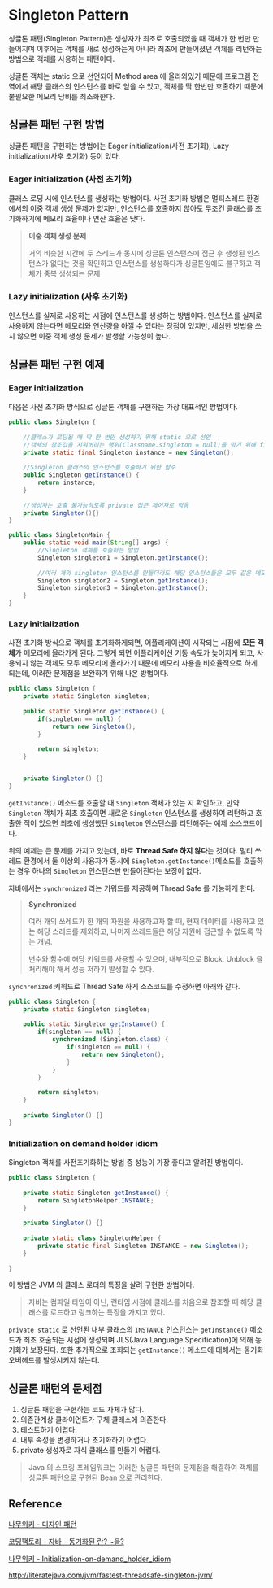 # Singleton Pattern

싱글톤 패턴(Singleton Pattern)은 생성자가 최초로 호출되었을 때 객체가 한 번만 만들어지며 
이후에는 객체를 새로 생성하는게 아니라 최초에 만들어졌던 객체를 리턴하는 방법으로 객체를 사용하는 패턴이다.

싱글톤 객체는 static 으로 선언되어 Method area 에 올라와있기 때문에 프로그램 전역에서 해당 클래스의 인스턴스를 바로 얻을 수 있고, 객체를 딱 한번만 호출하기 때문에 불필요한 메모리 낭비를 최소화한다.

## 싱글톤 패턴 구현 방법

싱글톤 패턴을 구현하는 방법에는 Eager initialization(사전 초기화), Lazy initialization(사후 초기화) 등이 있다.

### Eager initialization (사전 초기화)

클래스 로딩 시에 인스턴스를 생성하는 방법이다. 사전 초기화 방법은 멀티스레드 환경에서의 이중 객체 생성 문제가 없지만,
인스턴스를 호출하지 않아도 무조건 클래스를 초기화하기에 메모리 효율이나 연산 효율은 낮다.

> **이중 객체 생성 문제**
> 
> 거의 비슷한 시간에 두 스레드가 동시에 싱글톤 인스턴스에 접근 후 생성된 인스턴스가 없다는 것을 확인하고 인스턴스를 생성하다가 싱글톤임에도 불구하고 객체가 중복 생성되는 문제

### Lazy initialization (사후 초기화)

인스턴스를 실제로 사용하는 시점에 인스턴스를 생성하는 방법이다. 인스턴스를 실제로 사용하지 않는다면 메모리와 연산량을 아낄 수 있다는 장점이 있지만,
세심한 방법을 쓰지 않으면 이중 객체 생성 문제가 발생할 가능성이 높다.



## 싱글톤 패턴 구현 예제

### Eager initialization

다음은 사전 초기화 방식으로 싱글톤 객체를 구현하는 가장 대표적인 방법이다.

```java
public class Singleton {
    
    //클래스가 로딩될 때 딱 한 번만 생성하기 위해 static 으로 선언
    //객체의 참조값을 지워버리는 행위(Classname.singleton = null)를 막기 위해 final 로 선언
    private static final Singleton instance = new Singleton();
    
    //Singleton 클래스의 인스턴스를 호출하기 위한 함수
    public Singleton getInstance() {
        return instance;
    }
    
    //생성자는 호출 불가능하도록 private 접근 제어자로 막음
    private Singleton(){}
}
```

```java
public class SingletonMain {
    public static void main(String[] args) {
        //Singleton 객체를 호출하는 방법
        Singleton singleton1 = Singleton.getInstance();
        
        //여러 개의 singleton 인스턴스를 만들더라도 해당 인스턴스들은 모두 같은 메모리 주소를 가리킨다.
        Singleton singleton2 = Singleton.getInstance();
        Singleton singleton3 = Singleton.getInstance();
    }
}
```

### Lazy initialization

사전 초기화 방식으로 객체를 초기화하게되면, 어플리케이션이 시작되는 시점에 **모든 객체**가 메모리에 올라가게 된다.
그렇게 되면 어플리케이션 기동 속도가 늦어지게 되고, 사용되지 않는 객체도 모두 메모리에 올라가기 때문에 메모리 사용을 비효율적으로 하게 되는데,
이러한 문제점을 보완하기 위해 나온 방법이다.

```java
public class Singleton {
    private static Singleton singleton;
    
    public static Singleton getInstance() {
        if(singleton == null) {
            return new Singleton();
        }
        
        return singleton;
    }


    private Singleton() {}
}
```

```getInstance()``` 메소드를 호출할 때 ```Singleton``` 객체가 있는 지 확인하고,
만약 ```Singleton``` 객체가 최초 호출이면 새로운 ```Singleton``` 인스턴스를 생성하여 리턴하고
호출한 적이 있으면 최초에 생성했던 ```Singleton``` 인스턴스를 리턴해주는 예제 소스코드이다.

위의 예제는 큰 문제를 가지고 있는데, 바로 **Thread Safe 하지 않다**는 것이다. 
멀티 쓰레드 환경에서 둘 이상의 사용자가 동시에 ```Singleton.getInstance()```메소드를 호출하는 경우 하나의 ```Singleton``` 인스턴스만 만들어진다는 보장이 없다.

자바에서는 ```synchronized``` 라는 키워드를 제공하여 Thread Safe 를 가능하게 한다.

> **Synchronized**
> 
> 여러 개의 쓰레드가 한 개의 자원을 사용하고자 할 때, 현재 데이터를 사용하고 있는 해당 스레드를 제외하고,
> 나머지 쓰레드들은 해당 자원에 접근할 수 없도록 막는 개념.
> 
> 변수와 함수에 해당 키워드를 사용할 수 있으며, 내부적으로 Block, Unblock 을 처리해야 해서 성능 저하가 발생할 수 있다.

```synchronized``` 키워드로 Thread Safe 하게 소스코드를 수정하면 아래와 같다.

```java
public class Singleton {
    private static Singleton singleton;
    
    public static Singleton getInstance() {
        if(singleton == null) {
            synchronized (Singleton.class) {
                if(singleton == null) {
                    return new Singleton();
                }
            }
        }
        
        return singleton;
    }
    
    private Singleton() {}
}
```

### Initialization on demand holder idiom

Singleton 객체를 사전초기화하는 방법 중 성능이 가장 좋다고 알려진 방법이다. 

```java
public class Singleton {
    
    private static Singleton getInstance() {
        return SingletonHelper.INSTANCE;
    }
    
    private Singleton() {}
    
    private static class SingletonHelper {
        private static final Singleton INSTANCE = new Singleton();
    }
    
}
```

이 방법은 JVM 의 클래스 로더의 특징을 살려 구현한 방법이다.

> 자바는 컴파일 타임이 아닌, 런타임 시점에 클래스를 처음으로 참조할 때 해당 클래스를 로드하고 링크하는 특징을 가지고 있다.

```private static``` 로 선언된 내부 클래스의 ```INSTANCE``` 인스턴스는 ```getInstance()``` 메소드가 최초 호출되는 시점에 생성되며 
JLS(Java Language Specification)에 의해 동기화가 보장된다.
또한 추가적으로 조회되는 ```getInstance()``` 메소드에 대해서는 동기화 오버헤드를 발생시키지 않는다.  



## 싱글톤 패턴의 문제점

1. 싱글톤 패턴을 구현하는 코드 자체가 많다.
2. 의존관계상 클라이언트가 구체 클래스에 의존한다.
3. 테스트하기 어렵다.
4. 내부 속성을 변경하거나 초기화하기 어렵다.
5. private 생성자로 자식 클래스를 만들기 어렵다.

> Java 의 스프링 프레임워크는 이러한 싱글톤 패턴의 문제점을 해결하여 객체를 싱글톤 패턴으로 구현된 Bean 으로 관리한다.







## Reference

[나무위키 - 디자인 패턴](https://namu.wiki/w/%EB%94%94%EC%9E%90%EC%9D%B8%20%ED%8C%A8%ED%84%B4)

[코딩팩토리 - 자바 - 동기화된 란? ~을?](https://coding-start.tistory.com/68)

[나무위키 - Initialization-on-demand_holder_idiom](https://en.wikipedia.org/wiki/Initialization-on-demand_holder_idiom)

http://literatejava.com/jvm/fastest-threadsafe-singleton-jvm/